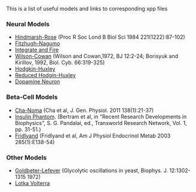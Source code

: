 This is a list of useful models and links to corresponding xpp files

### Neural Models

* [Hindmarsh-Rose](hr.ode) (Proc R Soc Lond B Biol Sci 1984 221(1222):87-102)
* [Fitzhugh-Nagumo](fhn.ode)
* [Integrate and Fire](if.ode)
* [Wilson-Cowan](wilcow.ode) (Wilson and Cowan,1972, BJ 12:2-24; Borisyuk and Kirillov, 1992, Biol. Cyb. 66:319-325)
* [Hodgkin-Huxley](hh.ode)
* [Reduced Hodgin-Huxley](hhred.ode)
* [Dopamine Neuron](dopa.ode)

### Beta-Cell Models

* [Cha-Noma](ChaNoma.ode) (Cha et al, J. Gen. Physiol. 2011 138(1):21-37)
* [Insulin Phantom](insburst2.ode). (Bertram et al, in "Recent Research Developments in Biophysics", S. G. Pandalai, ed., Transworld Research Network, Vol. 1, pp. 31-51.)
* [Fridlyand](Fridlyand.ode) (Fridlyand et al, Am J Physiol Endocrinol Metab 2003 285(1):E138-54)

### Other Models

* [Goldbeter-Lefever](glyco.ode) (Glycolytic oscillations in yeast, Biophys. J. 12:1302-1315 1972)
* [Lotka Volterra](lotka.ode)
